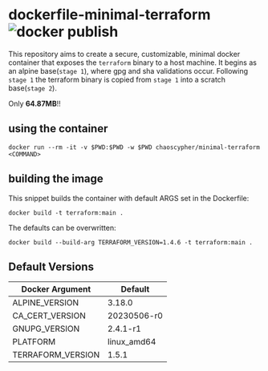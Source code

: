 # dockerfile-minimal-terraform ![docker publish](https://github.com/ChaosCypher/dockerfile-minimal-terraform/actions/workflows/release.yaml/badge.svg)
This repository aims to create a secure, customizable, minimal docker container that exposes the `terraform` binary to a host machine. It begins as an alpine base(`stage 1`), where gpg and sha validations occur. Following `stage 1` the terraform binary is copied from `stage 1` into a scratch base(`stage 2`).

Only **64.87MB**!!

## using the container

```shell
docker run --rm -it -v $PWD:$PWD -w $PWD chaoscypher/minimal-terraform <COMMAND>
```

## building the image

This snippet builds the container with default ARGS set in the Dockerfile:

```shell
docker build -t terraform:main .
```

The defaults can be overwritten:

```shell
docker build --build-arg TERRAFORM_VERSION=1.4.6 -t terraform:main .
```

## Default Versions

|Docker Argument         |Default    |
------------------------ | -----------
|ALPINE_VERSION          |3.18.0     |
|CA_CERT_VERSION         |20230506-r0|
|GNUPG_VERSION           |2.4.1-r1   |
|PLATFORM                |linux_amd64|
|TERRAFORM_VERSION       |1.5.1      |
